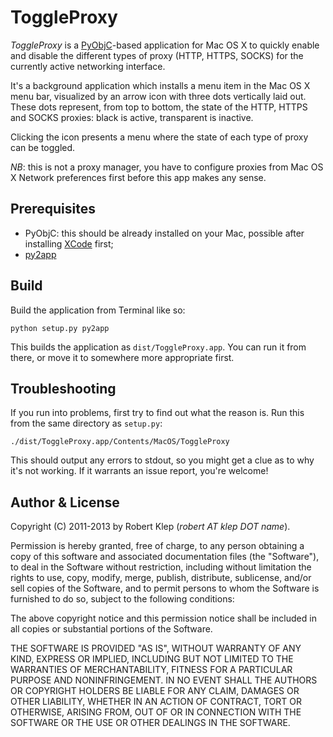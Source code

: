 # ToggleProxy

_ToggleProxy_ is a [PyObjC][pyobjc]-based application for Mac OS X to
quickly enable and disable the different types of proxy (HTTP, HTTPS,
SOCKS) for the currently active networking interface.

It's a background application which installs a menu item in the Mac OS
X menu bar, visualized by an arrow icon with three dots vertically laid
out. These dots represent, from top to bottom, the state of the HTTP,
HTTPS and SOCKS proxies: black is active, transparent is inactive.

Clicking the icon presents a menu where the state of each type of proxy
can be toggled.

*NB*: this is not a proxy manager, you have to configure proxies from Mac
OS X Network preferences first before this app makes any sense.

## Prerequisites

* PyObjC: this should be already installed on your Mac, possible after
	installing [XCode][xcode] first;
* [py2app][py2app]

[xcode]: http://itunes.apple.com/us/app/xcode/id448457090?mt=12
[py2app]: https://bitbucket.org/ronaldoussoren/py2app

## Build

Build the application from Terminal like so:

	python setup.py py2app

This builds the application as `dist/ToggleProxy.app`. You can run it from
there, or move it to somewhere more appropriate first.

[pyobjc]: http://pyobjc.sourceforge.net/

## Troubleshooting

If you run into problems, first try to find out what the reason is. Run
this from the same directory as `setup.py`:

	./dist/ToggleProxy.app/Contents/MacOS/ToggleProxy

This should output any errors to stdout, so you might get a clue as to why
it's not working. If it warrants an issue report, you're welcome!

## Author & License

Copyright (C) 2011-2013 by Robert Klep (_robert AT klep DOT name_).

Permission is hereby granted, free of charge, to any person
obtaining a copy of this software and associated documentation
files (the "Software"), to deal in the Software without
restriction, including without limitation the rights to use,
copy, modify, merge, publish, distribute, sublicense, and/or
sell copies of the Software, and to permit persons to whom the
Software is furnished to do so, subject to the following
conditions:

The above copyright notice and this permission notice shall be
included in all copies or substantial portions of the Software.

THE SOFTWARE IS PROVIDED "AS IS", WITHOUT WARRANTY OF ANY KIND,
EXPRESS OR IMPLIED, INCLUDING BUT NOT LIMITED TO THE WARRANTIES
OF MERCHANTABILITY, FITNESS FOR A PARTICULAR PURPOSE AND
NONINFRINGEMENT. IN NO EVENT SHALL THE AUTHORS OR COPYRIGHT
HOLDERS BE LIABLE FOR ANY CLAIM, DAMAGES OR OTHER LIABILITY,
WHETHER IN AN ACTION OF CONTRACT, TORT OR OTHERWISE, ARISING
FROM, OUT OF OR IN CONNECTION WITH THE SOFTWARE OR THE USE OR
OTHER DEALINGS IN THE SOFTWARE.
